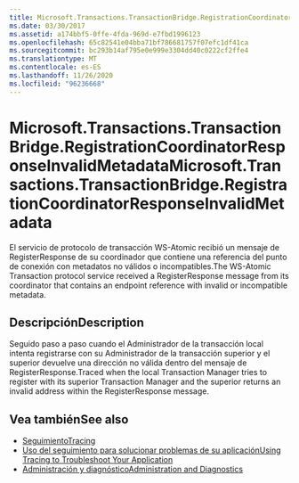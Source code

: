 ```yaml
---
title: Microsoft.Transactions.TransactionBridge.RegistrationCoordinatorResponseInvalidMetadata
ms.date: 03/30/2017
ms.assetid: a174bbf5-0ffe-4fda-969d-e7fbd1996123
ms.openlocfilehash: 65c82541e04bba71bf786681757f07efc1df41ca
ms.sourcegitcommit: bc293b14af795e0e999e3304dd40c0222cf2ffe4
ms.translationtype: MT
ms.contentlocale: es-ES
ms.lasthandoff: 11/26/2020
ms.locfileid: "96236668"
---
```

# <a name="microsofttransactionstransactionbridgeregistrationcoordinatorresponseinvalidmetadata"></a><span data-ttu-id="e8410-102">Microsoft.Transactions.TransactionBridge.RegistrationCoordinatorResponseInvalidMetadata</span><span class="sxs-lookup"><span data-stu-id="e8410-102">Microsoft.Transactions.TransactionBridge.RegistrationCoordinatorResponseInvalidMetadata</span></span>

<span data-ttu-id="e8410-103">El servicio de protocolo de transacción WS-Atomic recibió un mensaje de RegisterResponse de su coordinador que contiene una referencia del punto de conexión con metadatos no válidos o incompatibles.</span><span class="sxs-lookup"><span data-stu-id="e8410-103">The WS-Atomic Transaction protocol service received a RegisterResponse message from its coordinator that contains an endpoint reference with invalid or incompatible metadata.</span></span>  
  
## <a name="description"></a><span data-ttu-id="e8410-104">Descripción</span><span class="sxs-lookup"><span data-stu-id="e8410-104">Description</span></span>  

 <span data-ttu-id="e8410-105">Seguido paso a paso cuando el Administrador de la transacción local intenta registrarse con su Administrador de la transacción superior y el superior devuelve una dirección no válida dentro del mensaje de RegisterResponse.</span><span class="sxs-lookup"><span data-stu-id="e8410-105">Traced when the local Transaction Manager tries to register with its superior Transaction Manager and the superior returns an invalid address within the RegisterResponse message.</span></span>  
  
## <a name="see-also"></a><span data-ttu-id="e8410-106">Vea también</span><span class="sxs-lookup"><span data-stu-id="e8410-106">See also</span></span>

- [<span data-ttu-id="e8410-107">Seguimiento</span><span class="sxs-lookup"><span data-stu-id="e8410-107">Tracing</span></span>](index.md)
- [<span data-ttu-id="e8410-108">Uso del seguimiento para solucionar problemas de su aplicación</span><span class="sxs-lookup"><span data-stu-id="e8410-108">Using Tracing to Troubleshoot Your Application</span></span>](using-tracing-to-troubleshoot-your-application.md)
- [<span data-ttu-id="e8410-109">Administración y diagnóstico</span><span class="sxs-lookup"><span data-stu-id="e8410-109">Administration and Diagnostics</span></span>](../index.md)
